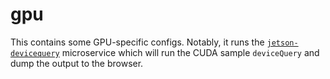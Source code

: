 # gpu

This contains some GPU-specific configs. Notably, it runs the [`jetson-devicequery`](https://github.com/threadproc/jetson-devicequery) microservice which will run the CUDA sample `deviceQuery` and dump the output to the browser.